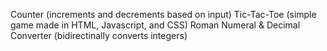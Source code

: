 Counter (increments and decrements based on input)
Tic-Tac-Toe (simple game made in HTML, Javascript, and CSS)
Roman Numeral & Decimal Converter (bidirectinally converts integers)
